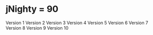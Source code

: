 # jNighty = 90

Version 1
Version 2
Version 3
Version 4
Version 5
Version 6
Version 7
Version 8
Version 9
Version 10